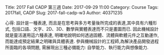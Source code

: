 Title: 2017 Fall CADP 第三週
Date: 2017-09-29 11:00
Category: Course
Tags: 2017fall, CADP
Slug: 2017-fall-cadp-w3
Author: 40371235

心得:
設計是一種表達, 而且是在思考與多方考量後所完成的表達,其中具有六種形式, 包括口語、文字、2D、3D、數學與實體表達而不只是畫圖而已.
因此機械設計就是靈活運用這六種表達, 明確地說明如何透過固體、流體與軟體元件之互動運作, 而能達成預定結果之明確與具體表達.
參與機械設計的工程師,為解決產品開發過程所面臨的各項問題, 需展現出三種必備能力: 自學能力、執行能力與想像能力.



<!-- PELICAN_END_SUMMARY -->